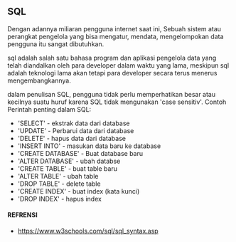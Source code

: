 ## SQL

Dengan adannya miliaran pengguna internet saat ini, Sebuah sistem atau perangkat pengelola yang bisa mengatur, mendata, mengelompokan data pengguna itu sangat dibutuhkan.

sql adalah salah satu bahasa program dan aplikasi pengelola data yang telah diandalkan
oleh para developer dalam waktu yang lama, meskipun sql adalah teknologi lama akan tetapi para developer secara terus menerus mengembangkannya.

dalam penulisan SQL, pengguna tidak perlu memperhatikan besar atau kecilnya suatu huruf karena SQL tidak mengunakan 'case sensitiv'.
Contoh Perintah penting dalam SQL:
- 'SELECT' - ekstrak data dari database
- 'UPDATE' - Perbarui data dari database
- 'DELETE' - hapus data dari database
- 'INSERT INTO' - masukan data baru ke database
- 'CREATE DATABASE' - Buat database baru
- 'ALTER DATABASE' - ubah databse
- 'CREATE TABLE' - buat table baru
- 'ALTER TABLE' - ubah table
- 'DROP TABLE' - delete table
- 'CREATE INDEX' - buat index (kata kunci)
- 'DROP INDEX' - hapus index

#### REFRENSI
- <https://www.w3schools.com/sql/sql_syntax.asp>
